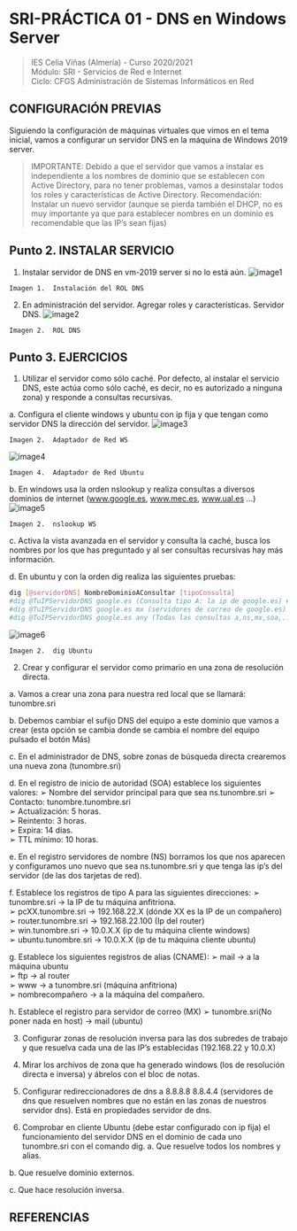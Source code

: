# SRI-PRÁCTICA 01 - DNS en Windows Server
> IES Celia Viñas (Almería) - Curso 2020/2021  
> Módulo: SRI - Servicios de Red e Internet  
> Ciclo: CFGS Administración de Sistemas Informáticos en Red  

## CONFIGURACIÓN PREVIAS
Siguiendo la configuración de máquinas virtuales que vimos en el tema inicial, vamos a configurar un servidor DNS en la máquina de Windows 2019 server.

> IMPORTANTE: Debido a que el servidor que vamos a instalar es independiente a los nombres de dominio que se establecen con Active Directory, para no tener problemas, vamos a desinstalar todos los roles y características de Active Directory. Recomendación: Instalar un nuevo servidor (aunque se pierda también el DHCP, no es muy importante ya que para establecer nombres en un dominio es recomendable que las IP’s sean fijas) 

## Punto 2. INSTALAR SERVICIO 
1. Instalar servidor de DNS en vm-2019 server si no lo está aún. 
![image1](images/DNS1.png "DNS")

```
Imagen 1.  Instalación del ROL DNS
```
2. En administración del servidor. Agregar roles y características. Servidor DNS. 
![image2](images/DNS2.png "DNS")

```
Imagen 2.  ROL DNS
```

## Punto 3. EJERCICIOS 
1. Utilizar el servidor como sólo caché. Por defecto, al instalar el servicio DNS, este actúa como sólo caché, es decir, no es autorizado a ninguna zona) y responde a consultas recursivas. 

a. Configura el cliente windows y ubuntu con ip fija y que tengan como servidor DNS la dirección del servidor. 
![image3](images/DNS3.png "DNS")

```
Imagen 2.  Adaptador de Red WS
```
![image4](images/ubu1.png "ubuntu")

```
Imagen 4.  Adaptador de Red Ubuntu
```

b. En windows usa la orden nslookup y realiza consultas a diversos dominios de internet (www.google.es, www.mec.es, www.ual.es …) 
![image5](images/DNS4.png "DNS")

```
Imagen 2.  nslookup WS
```

c. Activa la vista avanzada en el servidor y consulta la caché, busca los nombres por los que has preguntado y al ser consultas recursivas hay más información. 

d. En ubuntu y con la orden dig realiza las siguientes pruebas: 
```bash
dig [@servidorDNS] NombreDominioAConsultar [tipoConsulta] 
#dig @TuIPServidorDNS google.es (Consulta tipo A: la ip de google.es) #dig @TuIPServidorDNS google.es a (Consulta tipo A: la ip de google.es) #dig @TuIPServidorDNS google.es ns (servidores de DNS de google.es) 
#dig @TuIPServidorDNS google.es mx (servidores de correo de google.es) #dig @TuIPServidorDNS google.es soa (consulta l registro de la zona google.es) 
#dig @TuIPServidorDNS google.es any (Todas las consultas a,ns,mx,soa,...) #dig @TuIPServidorDNS -x 193.147.117.38 (consulta inversa IP --> nombre) 
```
![image6](images/ubu2.png "ubuntu")

```
Imagen 2.  dig Ubuntu
```


2. Crear y configurar el servidor como primario en una zona de resolución directa. 

a. Vamos a crear una zona para nuestra red local que se llamará: tunombre.sri 

b. Debemos cambiar el sufijo DNS del equipo a este dominio que vamos a crear (esta opción se cambia donde se cambia el nombre del equipo pulsado el botón Más) 

c. En el administrador de DNS, sobre zonas de búsqueda directa crearemos una nueva zona (tunombre.sri) 

d. En el registro de inicio de autoridad (SOA) establece los siguientes valores: 
➢ Nombre del servidor principal para que sea ns.tunombre.sri 
➢ Contacto: tunombre.tunombre.sri  
➢ Actualización: 5 horas.  
➢ Reintento: 3 horas.  
➢ Expira: 14 días.  
➢ TTL mínimo: 10 horas.  

e. En el registro servidores de nombre (NS) borramos los que nos aparecen y configuramos uno nuevo que sea ns.tunombre.sri y que tenga las ip’s del servidor (de las dos tarjetas de red).

f. Establece los registros de tipo A para las siguientes direcciones: 
➢ tunombre.sri → la IP de tu máquina anfitriona.  
➢ pcXX.tunombre.sri → 192.168.22.X (dónde XX es la IP de un compañero)  
➢ router.tunombre.sri → 192.168.22.100 (Ip del router)  
➢ win.tunombre.sri → 10.0.X.X (ip de tu máquina cliente windows)  
➢ ubuntu.tunombre.sri → 10.0.X.X (ip de tu máquina cliente ubuntu)  

g. Establece los siguientes registros de alias (CNAME): 
➢ mail → a la máquina ubuntu  
➢ ftp → al router  
➢ www → a tunombre.sri (máquina anfitriona)  
➢ nombrecompañero → a la máquina del compañero.  

h. Establece el registro para servidor de correo (MX) 
➢ tunombre.sri(No poner nada en host) → mail (ubuntu)  

3. Configurar zonas de resolución inversa para las dos subredes de trabajo y que resuelva cada una de las IP’s establecidas (192.168.22 y 10.0.X) 

4. Mirar los archivos de zona que ha generado windows (los de resolución directa e inversa) y ábrelos con el bloc de notas. 

5. Configurar redireccionadores de dns a 8.8.8.8 8.8.4.4 (servidores de dns que resuelven nombres que no están en las zonas de nuestros servidor dns). Está en propiedades servidor de dns. 

6. Comprobar en cliente Ubuntu (debe estar configurado con ip fija) el funcionamiento del servidor DNS en el dominio de cada uno tunombre.sri con el comando dig. a. Que resuelve todos los nombres y alias. 

b. Que resuelve dominio externos. 

c. Que hace resolución inversa. 

## REFERENCIAS

